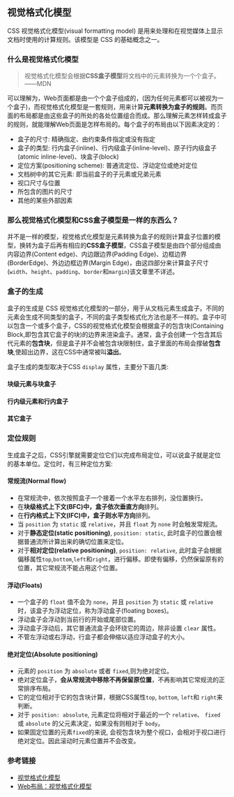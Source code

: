 ## 视觉格式化模型

CSS 视觉格式化模型(visual formatting model) 是用来处理和在视觉媒体上显示文档时使用的计算规则。该模型是 CSS 的基础概念之一。

### 什么是视觉格式化模型

> 视觉格式化模型会根据**CSS盒子模型**将文档中的元素转换为一个个盒子。——MDN

可以理解为，Web页面都是由一个个盒子组成的，(因为任何元素都可以被视为一个盒子)，而视觉格式化模型是一套规则，用来计算**元素转换为盒子的规则**。而页面的布局都是由这些盒子的所处的各处位置组合而成。那么理解元素怎样转成盒子的规则，就能理解Web页面是怎样布局的。每个盒子的布局由以下因素决定的：

- 盒子的尺寸: 精确指定、由约束条件指定或没有指定
- 盒子的类型: 行内盒子(inline)、行内级盒子(inline-level)、原子行内级盒子(atomic inline-level)、块盒子(block)
- 定位方案(positioning scheme): 普通流定位、浮动定位或绝对定位
- 文档树中的其它元素: 即当前盒子的子元素或兄弟元素
- 视口尺寸与位置
- 所包含的图片的尺寸
- 其他的某些外部因素

### 那么视觉格式化模型和CSS盒子模型是一样的东西么？

并不是一样的模型，视觉格式化模型是元素转换为盒子的规则计算盒子位置的模型，换转为盒子后再有相应的**CSS盒子模型**，CSS盒子模型是由四个部分组成由内容边界(Content edge)、内边跟边界(Padding Edge)、边框边界(BorderEdge)、外边边框边界(Margin Edge)，由这四部分来计算盒子尺寸(`width`、`height`、`padding`、`border`和`margin`)该文章里不详述。


### 盒子的生成

盒子的生成是 CSS 视觉格式化模型的一部分，用于从文档元素生成盒子。不同的元素会生成不同类型的盒子，不同的盒子类型格式化方法也是不一样的。盒子中可以包含一个或多个盒子，CSS的视觉格式化模型会根据盒子的包含块(Containing Block,即包含其它盒子的块)的边界来渲染盒子。通常，盒子会创建一个包含其后代元素的**包含块**，但是盒子并不会被包含块限制住，盒子里面的布局会撑破**包含块**,使超出边界，这在CSS中通常被叫**溢出**。

盒子生成的类型取决于CSS `display` 属性，主要分下面几类:

#### 块级元素与块盒子



#### 行内级元素和行内盒子

#### 其它盒子


### 定位规则

生成盒子之后，CSS引擎就需要定位它们以完成布局定位，可以说盒子就是定位的基本单位。定位时，有三种定位方案:

#### 常规流(Normal flow)
- 在常规流中，依次按照盒子一个接着一个水平左右排列，没位置换行。
- 在**块级格式上下文(BFC)**中，盒子依次**垂直方向**排列。
- 在**行内格式上下文(IFC)**中，盒子则**水平方向**排列。
- 当 `position` 为 `static` 或 `relative`，并且 `float` 为 `none` 时会触发常规流。
- 对于**静态定位(static positioning)**, `position: static`, 此时盒子的位置会根据普通流所计算出来的确切位置来定位。
- 对于**相对定位(relative positioning)**, `position: relative`, 此时盒子会根据偏移属性`top`,`bottom`,`left`和`right`，进行偏移。即使有偏移，仍然保留原有的位置，其它常规流不能占用这个位置。

#### 浮动(Floats)
- 一个盒子的 `float` 值不会为 `none`，并且 `position` 为 `static` 或 `relative` 时，该盒子为浮动定位，称为浮动盒子(floating boxes)。
- 浮动盒子会浮动到当前行的开始或尾部位置。
- 浮动盒子浮动后，其它普通流盒子会环绕它的周边，除非设置 `clear` 属性。
- 不管左浮动或右浮动，行盒子都会伸缩以适应浮动盒子的大小。

#### 绝对定位(Absolute positioning)
- 元素的 `position` 为 `absolute` 或者 `fixed`,则为绝对定位。
- 绝对定位盒子，**会从常规流中移除不再保留原位置**，不再影响其它常规流的正常排序布局。
- 它的定位相对于它的包含块计算，根据CSS属性`top`, `bottom`, `left`和 `right`来判断。
- 对于 `position: absolute`, 元素定位将相对于最近的一个 `relative`、 `fixed` 或 `absolute` 的父元素决定，如果没有则相对于 `body`。
- 如果固定位置的元素`fixed`的来说, 会视包含块为整个视口，会相对于视口进行绝对定位。因此滚动时元素位置并不会改变。





### 参考链接
- [视觉格式化模型](https://developer.mozilla.org/zh-CN/docs/Web/Guide/CSS/Visual_formatting_model)
- [Web布局：视觉格式化模型](https://www.w3cplus.com/css/web-layout-visual-formatting-model.html)